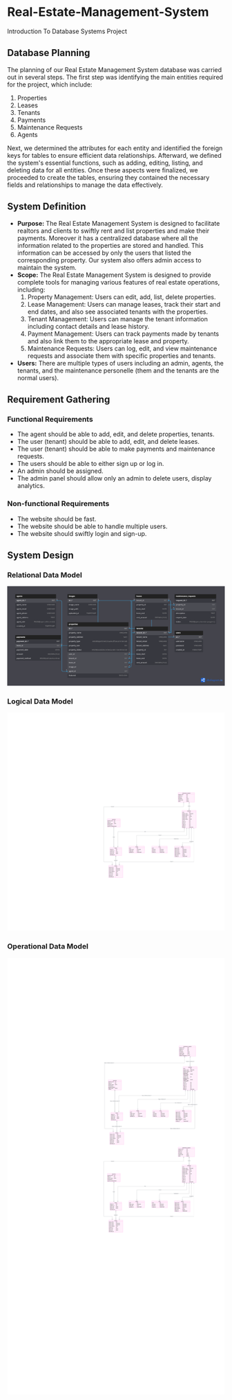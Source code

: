 # Real-Estate-Management-System
Introduction To Database Systems Project

## Database Planning
The planning of our Real Estate Management System database was carried out in several steps. The first step was identifying the main entities required for the project, which include: 
1.	Properties
2.	Leases
3.	Tenants
4.	Payments
5.	Maintenance Requests
6.	Agents

Next, we determined the attributes for each entity and identified the foreign keys for tables to ensure efficient data relationships. Afterward, we defined the system's essential functions, such as adding, editing, listing, and deleting data for all entities. Once these aspects were finalized, we proceeded to create the tables, ensuring they contained the necessary fields and relationships to manage the data effectively.

## System Definition
  - **Purpose:** The Real Estate Management System is designed to facilitate realtors and clients to swiftly rent and list properties and make their payments. Moreover it has a centralized database where all the                     information related to the properties are stored and handled. This information can be accessed by only the users that listed the corresponding property. Our system also offers admin access to                        maintain the system.
  - **Scope:** The Real Estate Management System is designed to provide complete tools for managing various features of real estate operations, including:
      1. Property Management: Users can edit, add, list, delete properties.
      2. Lease Management: Users can manage leases, track their start and end dates, and also see associated tenants with the properties.
      3. Tenant Management: Users can manage the tenant information including contact details and lease history.
      4. Payment Management: Users can track payments made by tenants and also link them to the appropriate lease and property.
      5. Maintenance Requests: Users can log, edit, and view maintenance requests and associate them with specific properties and tenants.
  - **Users:** There are multiple types of users including an admin, agents, the tenants, and the maintenance personelle (them and the tenants are the normal users).

## Requirement Gathering
### Functional Requirements
  - The agent should be able to add, edit, and delete properties, tenants.
  - The user (tenant) should be able to add, edit, and delete leases.
  - The user (tenant) should be able to make payments and maintenance requests.
  - The users should be able to either sign up or log in.
  - An admin should be assigned.
  - The admin panel should allow only an admin to delete users, display analytics.

### Non-functional Requirements
  - The website should be fast.
  - The website should be able to handle multiple users.
  - The website should swiftly login and sign-up.

## System Design
### Relational Data Model
![Relational Data Model](https://github.com/Fasih-131/Real-Estate-Management-System/blob/main/Real%20Estate%20Management%20System%20(1).png)

### Logical Data Model
![Logical Data Model](https://github.com/Fasih-131/Real-Estate-Management-System/blob/main/logical_data_model.png)

### Operational Data Model
![Operational Data Model](https://github.com/Fasih-131/Real-Estate-Management-System/blob/main/operational_data_model.png)
